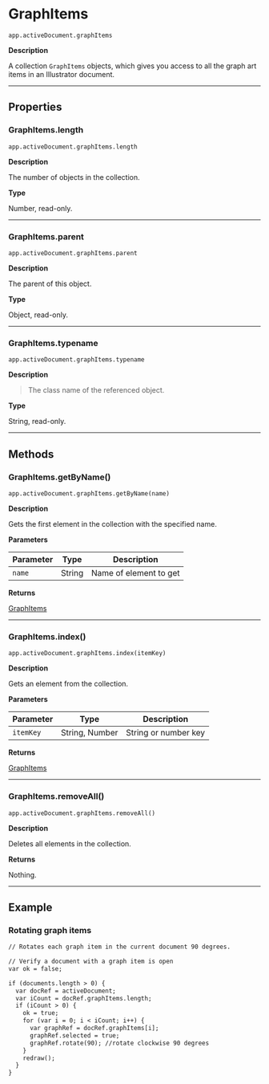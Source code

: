 <a id="jsobjref-graphitems"></a>

# GraphItems

`app.activeDocument.graphItems`

**Description**

A collection `GraphItems` objects, which gives you access to all the graph art items in an Illustrator document.

---

## Properties

<a id="jsobjref-graphitems-length"></a>

### GraphItems.length

`app.activeDocument.graphItems.length`

**Description**

The number of objects in the collection.

**Type**

Number, read-only.

---

<a id="jsobjref-graphitems-parent"></a>

### GraphItems.parent

`app.activeDocument.graphItems.parent`

**Description**

The parent of this object.

**Type**

Object, read-only.

---

<a id="jsobjref-graphitems-typename"></a>

### GraphItems.typename

`app.activeDocument.graphItems.typename`

**Description**

> The class name of the referenced object.

**Type**

String, read-only.

---

## Methods

<a id="jsobjref-graphitems-getbyname"></a>

### GraphItems.getByName()

`app.activeDocument.graphItems.getByName(name)`

**Description**

Gets the first element in the collection with the specified name.

**Parameters**

| Parameter   | Type   | Description            |
|-------------|--------|------------------------|
| `name`      | String | Name of element to get |

**Returns**

[GraphItems](#jsobjref-graphitems)

---

<a id="jsobjref-graphitems-index"></a>

### GraphItems.index()

`app.activeDocument.graphItems.index(itemKey)`

**Description**

Gets an element from the collection.

**Parameters**

| Parameter   | Type           | Description          |
|-------------|----------------|----------------------|
| `itemKey`   | String, Number | String or number key |

**Returns**

[GraphItems](#jsobjref-graphitems)

---

<a id="jsobjref-graphitems-removeall"></a>

### GraphItems.removeAll()

`app.activeDocument.graphItems.removeAll()`

**Description**

Deletes all elements in the collection.

**Returns**

Nothing.

---

## Example

<a id="jsobjref-graphitems-rotatinggraphitems"></a>

### Rotating graph items

```default
// Rotates each graph item in the current document 90 degrees.

// Verify a document with a graph item is open
var ok = false;

if (documents.length > 0) {
  var docRef = activeDocument;
  var iCount = docRef.graphItems.length;
  if (iCount > 0) {
    ok = true;
    for (var i = 0; i < iCount; i++) {
      var graphRef = docRef.graphItems[i];
      graphRef.selected = true;
      graphRef.rotate(90); //rotate clockwise 90 degrees
    }
    redraw();
  }
}
```
